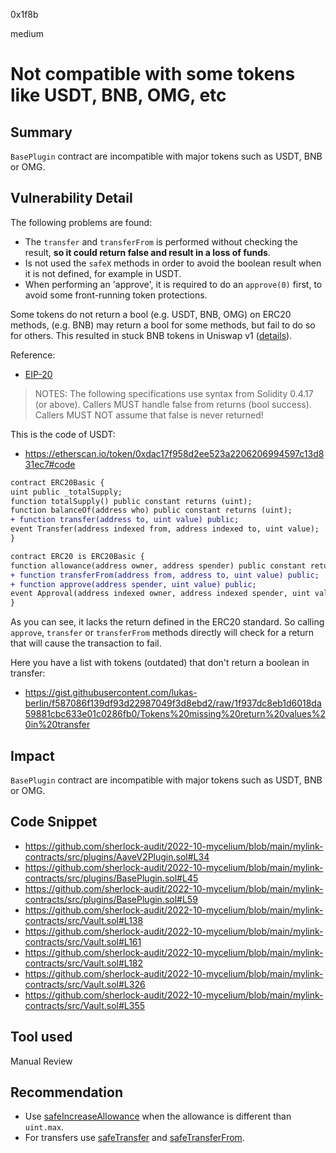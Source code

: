 0x1f8b

medium

# Not compatible with some tokens like USDT, BNB, OMG, etc

## Summary

`BasePlugin` contract are incompatible with major tokens such as USDT, BNB or OMG.

## Vulnerability Detail

The following problems are found:
- The `transfer` and `transferFrom` is performed without checking the result, **so it could return false and result in a loss of funds**.
- Is not used the `safeX` methods in order to avoid the boolean result when it is not defined, for example in USDT.
- When performing an 'approve', it is required to do an `approve(0)` first, to avoid some front-running token protections.

Some tokens do not return a bool (e.g. USDT, BNB, OMG) on ERC20 methods, (e.g. BNB) may return a bool for some methods, but fail to do so for others. This resulted in stuck BNB tokens in Uniswap v1 ([details](https://mobile.twitter.com/UniswapProtocol/status/1072286773554876416)).

Reference:

- [EIP-20](https://eips.ethereum.org/EIPS/eip-20)
> NOTES: The following specifications use syntax from Solidity 0.4.17 (or above). Callers MUST handle false from returns (bool success). Callers MUST NOT assume that false is never returned!

This is the code of USDT:

- https://etherscan.io/token/0xdac17f958d2ee523a2206206994597c13d831ec7#code

```diff
contract ERC20Basic {
uint public _totalSupply;
function totalSupply() public constant returns (uint);
function balanceOf(address who) public constant returns (uint);
+ function transfer(address to, uint value) public;
event Transfer(address indexed from, address indexed to, uint value);
}

contract ERC20 is ERC20Basic {
function allowance(address owner, address spender) public constant returns (uint);
+ function transferFrom(address from, address to, uint value) public;
+ function approve(address spender, uint value) public;
event Approval(address indexed owner, address indexed spender, uint value);
}
```

As you can see, it lacks the return defined in the ERC20 standard. So calling `approve`, `transfer` or `transferFrom` methods directly will check for a return that will cause the transaction to fail.

Here you have a list with tokens (outdated) that don't return a boolean in transfer:

- https://gist.githubusercontent.com/lukas-berlin/f587086f139df93d22987049f3d8ebd2/raw/1f937dc8eb1d6018da59881cbc633e01c0286fb0/Tokens%20missing%20return%20values%20in%20transfer

## Impact

`BasePlugin` contract are incompatible with major tokens such as USDT, BNB or OMG.

## Code Snippet

- https://github.com/sherlock-audit/2022-10-mycelium/blob/main/mylink-contracts/src/plugins/AaveV2Plugin.sol#L34
- https://github.com/sherlock-audit/2022-10-mycelium/blob/main/mylink-contracts/src/plugins/BasePlugin.sol#L45
- https://github.com/sherlock-audit/2022-10-mycelium/blob/main/mylink-contracts/src/plugins/BasePlugin.sol#L59
- https://github.com/sherlock-audit/2022-10-mycelium/blob/main/mylink-contracts/src/Vault.sol#L138
- https://github.com/sherlock-audit/2022-10-mycelium/blob/main/mylink-contracts/src/Vault.sol#L161
- https://github.com/sherlock-audit/2022-10-mycelium/blob/main/mylink-contracts/src/Vault.sol#L182
- https://github.com/sherlock-audit/2022-10-mycelium/blob/main/mylink-contracts/src/Vault.sol#L326
- https://github.com/sherlock-audit/2022-10-mycelium/blob/main/mylink-contracts/src/Vault.sol#L355

## Tool used

Manual Review

## Recommendation

- Use [safeIncreaseAllowance](https://github.com/OpenZeppelin/openzeppelin-contracts/blob/3dac7bbed7b4c0dbf504180c33e8ed8e350b93eb/contracts/token/ERC20/utils/SafeERC20.sol#L61-L68https://github.com/OpenZeppelin/openzeppelin-contracts/blob/3dac7bbed7b4c0dbf504180c33e8ed8e350b93eb/contracts/token/ERC20/utils/SafeERC20.sol#L61-L68) when the allowance is different than `uint.max`.
- For transfers use [safeTransfer](https://github.com/OpenZeppelin/openzeppelin-contracts/blob/3dac7bbed7b4c0dbf504180c33e8ed8e350b93eb/contracts/token/ERC20/utils/SafeERC20.sol#L22-L28) and [safeTransferFrom](https://github.com/OpenZeppelin/openzeppelin-contracts/blob/3dac7bbed7b4c0dbf504180c33e8ed8e350b93eb/contracts/token/ERC20/utils/SafeERC20.sol#L30-L37).